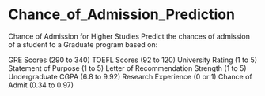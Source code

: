 # Chance_of_Admission_Prediction
Chance of Admission for Higher Studies
Predict the chances of admission of a student to a Graduate program based on:

GRE Scores (290 to 340)
TOEFL Scores (92 to 120)
University Rating (1 to 5)
Statement of Purpose (1 to 5)
Letter of Recommendation Strength (1 to 5)
Undergraduate CGPA (6.8 to 9.92)
Research Experience (0 or 1)
Chance of Admit (0.34 to 0.97)

